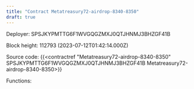 ```yaml
---
title: "Contract Metatreasury72-airdrop-8340-8350"
draft: true
---
```

Deployer: SPSJKYPMTTG6F1WVGQGZMXJ0QTJHNMJ3BHZGF41B


 



Block height: 112793 (2023-07-12T01:42:14.000Z)

Source code: {{<contractref "Metatreasury72-airdrop-8340-8350" SPSJKYPMTTG6F1WVGQGZMXJ0QTJHNMJ3BHZGF41B Metatreasury72-airdrop-8340-8350>}}

Functions:


